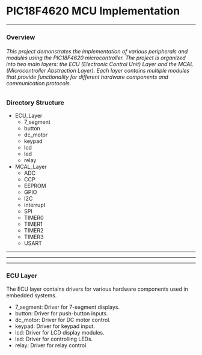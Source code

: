 # PIC18F4620 MCU Implementation

---

### Overview


###### This project demonstrates the implementation of various peripherals and modules using the PIC18F4620 microcontroller. The project is organized into two main layers: the ECU (Electronic Control Unit) Layer and the MCAL (Microcontroller Abstraction Layer). Each layer contains multiple modules that provide functionality for different hardware components and communication protocols.

### Directory Structure
+ ECU_Layer
  + 7_segment
  + button
  + dc_motor
  + keypad
  + lcd
  + led
  + relay
+ MCAL_Layer
  + ADC
  + CCP
  + EEPROM
  + GPIO
  + I2C
  + interrupt
  + SPI
  + TIMER0
  + TIMER1
  + TIMER2
  + TIMER3
  + USART
___
---
***
 ### ECU Layer
 The ECU layer contains drivers for various hardware components used in embedded systems.

 + 7_segment: Driver for 7-segment displays.
  + button: Driver for push-button inputs.
  + dc_motor: Driver for DC motor control.
  + keypad: Driver for keypad input.
  + lcd: Driver for LCD display modules.
  + led: Driver for controlling LEDs.
  + relay: Driver for relay control.

